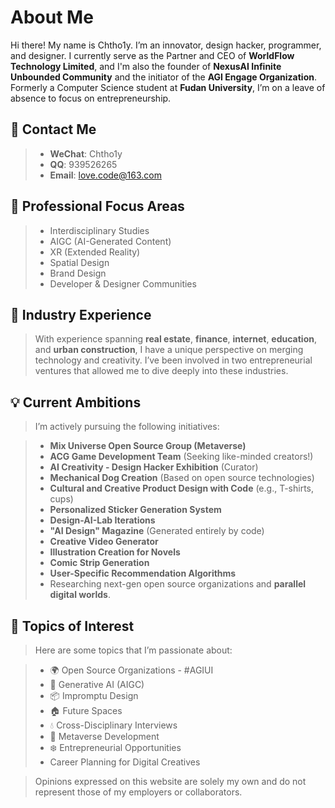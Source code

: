 # About Me

Hi there! My name is Chtho1y. I’m an innovator, design hacker, programmer, and designer. I currently serve as the Partner and CEO of **WorldFlow Technology Limited**, and I'm also the founder of **NexusAI Infinite Unbounded Community** and the initiator of the **AGI Engage Organization**. Formerly a Computer Science student at **Fudan University**, I’m on a leave of absence to focus on entrepreneurship.

## 🔗 Contact Me

> - **WeChat**: Chtho1y  
> - **QQ**: 939526265  
> - **Email**: [love.code@163.com](mailto:love.code@163.com)  

## 🚀 Professional Focus Areas

> - Interdisciplinary Studies  
> - AIGC (AI-Generated Content)  
> - XR (Extended Reality)  
> - Spatial Design  
> - Brand Design  
> - Developer & Designer Communities  

## 🌟 Industry Experience

> With experience spanning **real estate**, **finance**, **internet**, **education**, and **urban construction**, I have a unique perspective on merging technology and creativity. I’ve been involved in two entrepreneurial ventures that allowed me to dive deeply into these industries.

## 💡 Current Ambitions

> I’m actively pursuing the following initiatives:

> - **Mix Universe Open Source Group (Metaverse)**  
> - **ACG Game Development Team** (Seeking like-minded creators!)  
> - **AI Creativity - Design Hacker Exhibition** (Curator)  
> - **Mechanical Dog Creation** (Based on open source technologies)  
> - **Cultural and Creative Product Design with Code** (e.g., T-shirts, cups)  
> - **Personalized Sticker Generation System**  
> - **Design-AI-Lab Iterations**  
> - **"AI Design" Magazine** (Generated entirely by code)   
> - **Creative Video Generator**  
> - **Illustration Creation for Novels**  
> - **Comic Strip Generation**  
> - **User-Specific Recommendation Algorithms**  
> - Researching next-gen open source organizations and **parallel digital worlds**.

## 💬 Topics of Interest

> Here are some topics that I’m passionate about:

> - 🌍 Open Source Organizations - #AGIUI  
> - 🚀 Generative AI (AIGC)  
> - 📦 Impromptu Design  
> - 🏠 Future Spaces  
> - 💧 Cross-Disciplinary Interviews  
> - 🚗 Metaverse Development  
> - ❄️ Entrepreneurial Opportunities  
> - Career Planning for Digital Creatives  

> Opinions expressed on this website are solely my own and do not represent those of my employers or collaborators.
